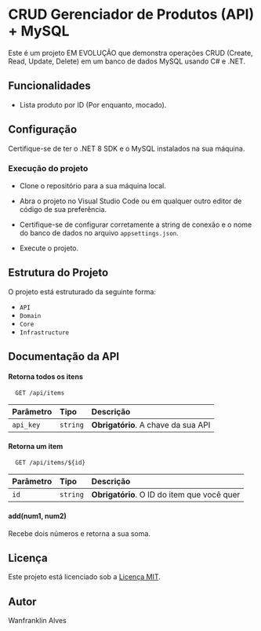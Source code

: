# CRUD Gerenciador de Produtos (API) + MySQL

Este é um projeto EM EVOLUÇÃO que demonstra operações CRUD (Create, Read, Update, Delete) em um banco de dados MySQL usando C# e .NET.

## Funcionalidades

- Lista produto por ID (Por enquanto, mocado).

## Configuração

Certifique-se de ter o .NET 8 SDK e o MySQL instalados na sua máquina.

### Execução do projeto

- Clone o repositório para a sua máquina local.
- Abra o projeto no Visual Studio Code ou em qualquer outro editor de código de sua preferência.
- Certifique-se de configurar corretamente a string de conexão e o nome do banco de dados no arquivo `appsettings.json`.

- Execute o projeto.

## Estrutura do Projeto

O projeto está estruturado da seguinte forma:

- `API`
- `Domain`
- `Core`
- `Infrastructure`

## Documentação da API

#### Retorna todos os itens

```http
  GET /api/items
```

| Parâmetro   | Tipo       | Descrição                           |
| :---------- | :--------- | :---------------------------------- |
| `api_key` | `string` | **Obrigatório**. A chave da sua API |

#### Retorna um item

```http
  GET /api/items/${id}
```

| Parâmetro   | Tipo       | Descrição                                   |
| :---------- | :--------- | :------------------------------------------ |
| `id`      | `string` | **Obrigatório**. O ID do item que você quer |

#### add(num1, num2)

Recebe dois números e retorna a sua soma.

## Licença

Este projeto está licenciado sob a [Licença MIT](https://opensource.org/licenses/MIT).

## Autor

Wanfranklin Alves
